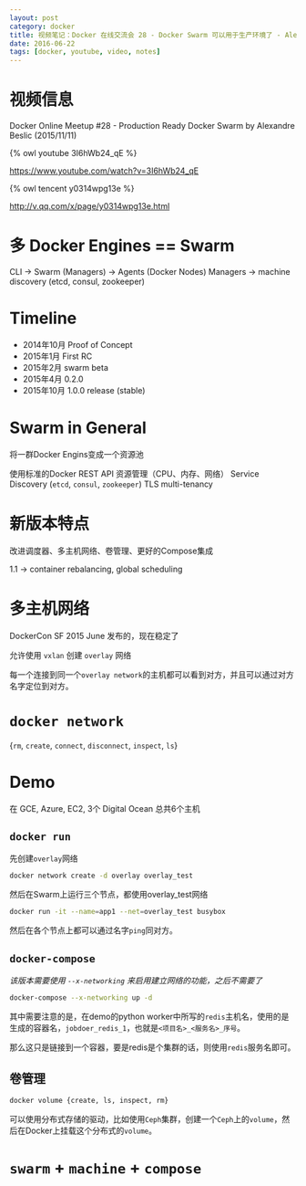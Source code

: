 ```yaml
---
layout: post
category: docker
title: 视频笔记：Docker 在线交流会 28 - Docker Swarm 可以用于生产环境了 - Alexandre Beslic
date: 2016-06-22
tags: [docker, youtube, video, notes]
---
```


<!-- toc -->

# 视频信息

Docker Online Meetup #28 - Production Ready Docker Swarm
  by Alexandre Beslic (2015/11/11)

{% owl youtube 3I6hWb24_qE %}

<https://www.youtube.com/watch?v=3I6hWb24_qE>

{% owl tencent y0314wpg13e %}

<http://v.qq.com/x/page/y0314wpg13e.html>

# 多 Docker Engines == Swarm

CLI → Swarm (Managers) → Agents (Docker Nodes)
Managers → machine discovery (etcd, consul, zookeeper)

# Timeline

* 2014年10月  Proof of Concept
* 2015年1月   First RC
* 2015年2月   swarm beta
* 2015年4月   0.2.0
* 2015年10月  1.0.0 release (stable)

# Swarm in General

将一群Docker Engins变成一个资源池

使用标准的Docker REST API
资源管理（CPU、内存、网络）
Service Discovery (`etcd`, `consul`, `zookeeper`)
TLS
multi-tenancy

# 新版本特点

改进调度器、多主机网络、卷管理、更好的Compose集成

1.1 → container rebalancing, global scheduling

# 多主机网络

DockerCon SF 2015 June 发布的，现在稳定了

允许使用 `vxlan` 创建 `overlay` 网络

每一个连接到同一个`overlay network`的主机都可以看到对方，并且可以通过对方名字定位到对方。

# `docker network`

{`rm`, `create`, `connect`, `disconnect`, `inspect`, `ls`}

# Demo

在 GCE, Azure, EC2, 3个 Digital Ocean 总共6个主机

## `docker run`

先创建`overlay`网络

```bash
docker network create -d overlay overlay_test
```

然后在Swarm上运行三个节点，都使用overlay_test网络

```bash
docker run -it --name=app1 --net=overlay_test busybox
```

然后在各个节点上都可以通过名字`ping`同对方。

## `docker-compose`

*该版本需要使用 `--x-networking` 来启用建立网络的功能，之后不需要了*

```bash
docker-compose --x-networking up -d
```

其中需要注意的是，在demo的python worker中所写的`redis`主机名，使用的是生成的容器名，`jobdoer_redis_1`，也就是`<项目名>_<服务名>_序号`。

那么这只是链接到一个容器，要是redis是个集群的话，则使用`redis`服务名即可。

## 卷管理

```bash
docker volume {create, ls, inspect, rm}
```

可以使用分布式存储的驱动，比如使用`Ceph`集群，创建一个`Ceph`上的`volume`，然后在Docker上挂载这个分布式的`volume`。

# `swarm` + `machine` + `compose`
